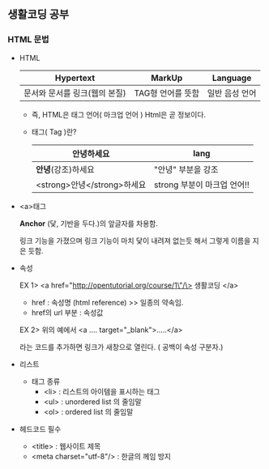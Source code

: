 ## 생활코딩 공부

### HTML 문법

- HTML 

  | Hypertext         | MarkUp      | Language |
  | ----------------- | ----------- | -------- |
  | 문서와 문서를 링크(웹의 본질) | TAG형 언어를 뜻함 | 일반 음성 언어 |

  - 즉, HTML은 태그 언어( 마크업 언어 ) Html은 곧 정보이다.

  - 태그( Tag )란?

    | 안녕하세요                      | lang                |
    | -------------------------- | ------------------- |
    | **안녕**(강조)하세요              | "안녕" 부분을 강조         |
    | \<strong\>안녕\</strong\>하세요 | strong 부분이 마크업 언어!! |

- \<a\>태그

  **Anchor** (닻, 기반을 두다.)의 앞글자를 차용함.

  링크 기능을 가졌으며 링크 기능이 마치 닻이 내려져 없는듯 해서 그렇게 이름을 지은 듯함.

- 속성 

  EX 1> \<a href=\"http://opentutorial.org/course/1\"/\> 생활코딩 \</a\>

  - href : 속성명 (html reference) >> 일종의 약속임.
  - href의 url 부분 : 속성값

  EX 2> 위의 예에서 \<a .... target="_blank"\>.....\</a\>

  라는 코드를 추가하면 링크가 새창으로 열린다. ( 공백이 속성 구분자.)

- 리스트

  - 태그 종류
    - \<li\> : 리스트의 아이템을 표시하는 태그
    - \<ul\> : unordered list 의 줄임말
    - \<ol> : ordered list 의 줄임말

- 헤드코드 필수

  - \<title\> : 웹사이트 제목
  - \<meta charset="utf-8"/\> : 한글의 께임 방지
